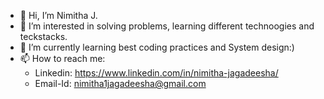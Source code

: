 - 👋 Hi, I’m Nimitha J.
- 👀 I’m interested in solving problems, learning different technoogies and teckstacks.
- 🌱 I’m currently learning best coding practices and System design:)
- 📫 How to reach me: 
   - Linkedin: https://www.linkedin.com/in/nimitha-jagadeesha/
   - Email-Id: nimitha1jagadeesha@gmail.com
